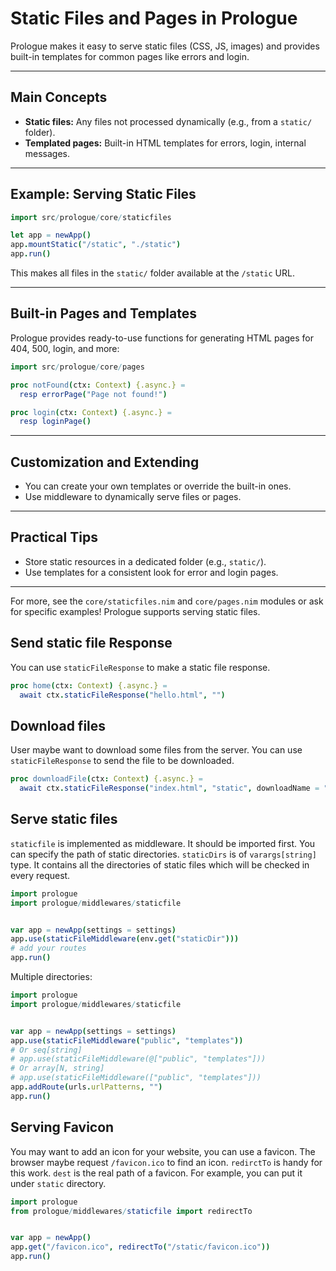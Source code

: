 # Static Files and Pages in Prologue

Prologue makes it easy to serve static files (CSS, JS, images) and provides built-in templates for common pages like errors and login.

---

## Main Concepts

- **Static files:** Any files not processed dynamically (e.g., from a `static/` folder).
- **Templated pages:** Built-in HTML templates for errors, login, internal messages.

---

## Example: Serving Static Files

```nim
import src/prologue/core/staticfiles

let app = newApp()
app.mountStatic("/static", "./static")
app.run()
```

This makes all files in the `static/` folder available at the `/static` URL.

---

## Built-in Pages and Templates

Prologue provides ready-to-use functions for generating HTML pages for 404, 500, login, and more:

```nim
import src/prologue/core/pages

proc notFound(ctx: Context) {.async.} =
  resp errorPage("Page not found!")

proc login(ctx: Context) {.async.} =
  resp loginPage()
```

---

## Customization and Extending

- You can create your own templates or override the built-in ones.
- Use middleware to dynamically serve files or pages.

---

## Practical Tips

- Store static resources in a dedicated folder (e.g., `static/`).
- Use templates for a consistent look for error and login pages.

---

For more, see the `core/staticfiles.nim` and `core/pages.nim` modules or ask for specific examples!
Prologue supports serving static files.

## Send static file Response

You can use `staticFileResponse` to make a static file response.

```nim
proc home(ctx: Context) {.async.} =
  await ctx.staticFileResponse("hello.html", "")
```

## Download files

User maybe want to download some files from the server. You can use `staticFileResponse` to send the file to be downloaded. 

```nim
proc downloadFile(ctx: Context) {.async.} =
  await ctx.staticFileResponse("index.html", "static", downloadName = "download.html")
```

## Serve static files

`staticfile` is implemented as middleware. It should be imported first. You can specify the path of static directories. `staticDirs` is of `varargs[string]` type. It contains all
the directories of static files which will be checked in every request.

```nim
import prologue
import prologue/middlewares/staticfile


var app = newApp(settings = settings)
app.use(staticFileMiddleware(env.get("staticDir")))
# add your routes
app.run()
```

Multiple directories:

```nim
import prologue
import prologue/middlewares/staticfile


var app = newApp(settings = settings)
app.use(staticFileMiddleware("public", "templates"))
# Or seq[string]
# app.use(staticFileMiddleware(@["public", "templates"]))
# Or array[N, string]
# app.use(staticFileMiddleware(["public", "templates"]))
app.addRoute(urls.urlPatterns, "")
app.run()
```

## Serving Favicon

You may want to add an icon for your website, you can use a favicon. The browser maybe request `/favicon.ico` to find an icon. `redirctTo` is handy for this work. `dest` is the real path of a favicon. For example, you can put it under `static` directory.

```nim
import prologue
from prologue/middlewares/staticfile import redirectTo


var app = newApp()
app.get("/favicon.ico", redirectTo("/static/favicon.ico"))
app.run()
```
